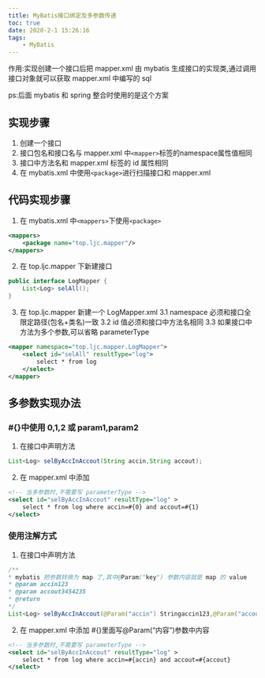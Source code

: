 ```yaml
---
title: MyBatis接口绑定及多参数传递
toc: true
date: 2020-2-1 15:26:16
tags:
	- MyBatis
---
```

作用:实现创建一个接口后把 mapper.xml 由 mybatis 生成接口的实现类,通过调用接口对象就可以获取 mapper.xml 中编写的 sql

ps:后面 mybatis 和 spring 整合时使用的是这个方案
<!-- more -->
## 实现步骤
1. 创建一个接口
2. 接口包名和接口名与 mapper.xml 中`<mapper>`标签的namespace属性值相同
3. 接口中方法名和 mapper.xml 标签的 id 属性相同
4. 在 mybatis.xml 中使用`<package>`进行扫描接口和 mapper.xml

## 代码实现步骤
1. 在 mybatis.xml 中`<mappers>`下使用`<package>`
```xml
<mappers>
	<package name="top.ljc.mapper"/>
</mappers>
```
2. 在 top.ljc.mapper 下新建接口
```java
public interface LogMapper {
	List<Log> selAll();
}
```
3. 在 top.ljc.mapper 新建一个 LogMapper.xml
3.1 namespace 必须和接口全限定路径(包名+类名)一致
3.2 id 值必须和接口中方法名相同
3.3 如果接口中方法为多个参数,可以省略 parameterType
```xml
<mapper namespace="top.ljc.mapper.LogMapper">
	<select id="selAll" resultType="log">
		select * from log
	</select>
</mapper>
```
## 多参数实现办法

### #{}中使用 0,1,2 或 param1,param2
1. 在接口中声明方法
```java
List<Log> selByAccInAccout(String accin,String accout);
```
2. 在 mapper.xml 中添加
```xml
<!-- 当多参数时,不需要写 parameterType -->
<select id="selByAccInAccout" resultType="log" >
	select * from log where accin=#{0} and accout=#{1}
</select>
```
### 使用注解方式
1. 在接口中声明方法
```java
/**
* mybatis 把参数转换为 map 了,其中@Param("key") 参数内容就是 map 的 value
* @param accin123
* @param accout3454235
* @return
*/
List<Log> selByAccInAccout(@Param("accin") Stringaccin123,@Param("accout") String accout3454235);
```
2. 在 mapper.xml 中添加
	#{}里面写@Param(“内容”)参数中内容
```xml
<!-- 当多参数时,不需要写 parameterType -->
<select id="selByAccInAccout" resultType="log" >
	select * from log where accin=#{accin} and accout=#{accout}
</select>
```
